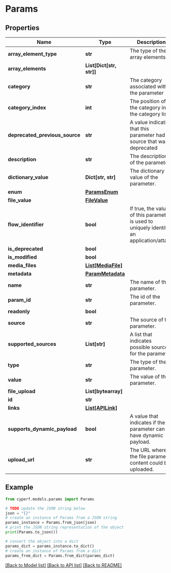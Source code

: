 # Params


## Properties

Name | Type | Description | Notes
------------ | ------------- | ------------- | -------------
**array_element_type** | **str** | The type of the array elements. | [optional] 
**array_elements** | **List[Dict[str, str]]** |  | [optional] 
**category** | **str** | The category associated with the parameter | [optional] 
**category_index** | **int** | The position of the category in the category list | [optional] 
**deprecated_previous_source** | **str** | A value indicating that this parameter had a source that was deprecated | [optional] 
**description** | **str** | The description of the parameter | [optional] 
**dictionary_value** | **Dict[str, str]** | The dictionary value of the parameter. | [optional] 
**enum** | [**ParamsEnum**](ParamsEnum.md) |  | [optional] 
**file_value** | [**FileValue**](FileValue.md) |  | [optional] 
**flow_identifier** | **bool** | If true, the value of this parameter is used to uniquely identify an application/attack | [optional] 
**is_deprecated** | **bool** |  | [optional] 
**is_modified** | **bool** |  | [optional] 
**media_files** | [**List[MediaFile]**](MediaFile.md) |  | [optional] 
**metadata** | [**ParamMetadata**](ParamMetadata.md) |  | [optional] 
**name** | **str** | The name of the parameter. | [optional] 
**param_id** | **str** | The id of the parameter. | [optional] 
**readonly** | **bool** |  | [optional] 
**source** | **str** | The source of the parameter. | [optional] 
**supported_sources** | **List[str]** | A list that indicates possible sources for the parameter | [optional] 
**type** | **str** | The type of the parameter. | [optional] 
**value** | **str** | The value of the parameter. | [optional] 
**file_upload** | **List[bytearray]** |  | [optional] 
**id** | **str** |  | 
**links** | [**List[APILink]**](APILink.md) |  | [optional] 
**supports_dynamic_payload** | **bool** | A value that indicates if the parameter can have dynamic payload. | [optional] 
**upload_url** | **str** | The URL where the file parameter content could be uploaded. | [optional] 

## Example

```python
from cyperf.models.params import Params

# TODO update the JSON string below
json = "{}"
# create an instance of Params from a JSON string
params_instance = Params.from_json(json)
# print the JSON string representation of the object
print(Params.to_json())

# convert the object into a dict
params_dict = params_instance.to_dict()
# create an instance of Params from a dict
params_from_dict = Params.from_dict(params_dict)
```
[[Back to Model list]](../README.md#documentation-for-models) [[Back to API list]](../README.md#documentation-for-api-endpoints) [[Back to README]](../README.md)


